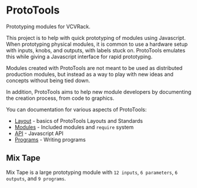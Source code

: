 # ProtoTools

Prototyping modules for VCVRack.

This project is to help with quick prototyping of modules using Javascript.
When prototyping physical modules, it is common to use a hardware setup with
inputs, knobs, and outputs, with labels stuck on.  ProtoTools emulates this
while giving a Javascript interface for rapid prototyping.

Modules created with ProtoTools are not meant to be used as distributed
production modules, but instead as a way to play with new ideas and concepts
without being tied down.

In addition, ProtoTools aims to help new module developers by documenting the
creation process, from code to graphics.

You can documentation for various aspects of ProtoTools:

* [Layout](docs/Layout.md) - basics of ProtoTools Layouts and Standards
* [Modules](docs/Modules.md) - Included modules and `require` system
* [API](docs/API.md) - Javascript API
* [Programs](docs/Programs.md) - Writing programs

## Mix Tape

Mix Tape is a large prototyping module with `12 inputs`, `6 parameters`,
`6 outputs`, and `9 programs`.
